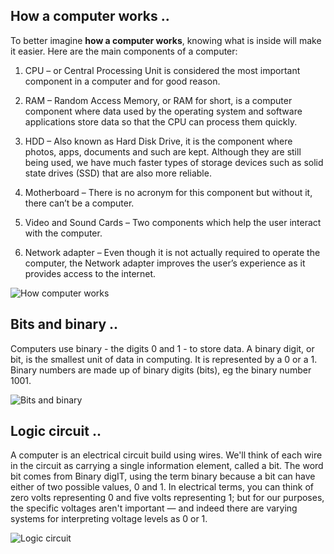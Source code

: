 ## How a computer works ..
To better imagine **how a computer works**, knowing what is inside will make it easier. Here are the main components of a computer:

1. CPU – or Central Processing Unit is considered the most 
important component in a computer and for good reason.

2. RAM – Random Access Memory, or RAM for short, is a computer 
component where data used by the operating system and software 
applications store data so that the CPU can process them quickly.

3. HDD – Also known as Hard Disk Drive, it is the component where 
photos, apps, documents and such are kept. Although they are still 
being used, we have much faster types of storage devices such as 
solid state drives (SSD) that are also more reliable.

4. Motherboard – There is no acronym for this component but without it, 
there can’t be a computer. 

5. Video and Sound Cards – Two components which help the user interact
 with the computer.

6. Network adapter – Even though it is not actually required to operate 
the computer, the Network adapter improves the user’s experience as it 
provides access to the internet. 

![How computer works](https://homepage.cs.uri.edu/faculty/wolfe/book/images/R04/mb.gif)



## Bits and binary ..

Computers use binary - the digits 0 and 1 - to store data. A binary digit, 
or bit, is the smallest unit of data in computing. It is represented 
by a 0 or a 1. Binary numbers are made up of binary digits (bits), 
eg the binary number 1001.


![Bits and binary](https://media.istockphoto.com/photos/zero-one-computer-binary-big-data-cyber-information-security-picture-id1067755908)

## Logic circuit ..

A computer is an electrical circuit build using wires. We'll think of each 
wire in the circuit as carrying a single information element, called a bit. 
The word bit comes from Binary digIT, using the term binary because a bit can 
have either of two possible values, 0 and 1. In electrical terms, you can think 
of zero volts representing 0 and five volts representing 1; but for our purposes, 
the specific voltages aren't important — and indeed there are varying systems for 
interpreting voltage levels as 0 or 1.

![Logic circuit](https://files.mtstatic.com/site_7337/5148/0?Expires=1608068400&Signature=WAfo51zSpiNZnj3uxZrygyRoGgwwAlzjIHwCOxAfpUBsCsORpTYUB71Uxl~~-b9esGxi~nVBO-ZVK6276KCm0EY8stXkwmlB6Hgf1OvaaKaetA~6vp8Bv42JYhLYZLQeLvu8Bl1rYleoR67wm7JNOr8tfMaSrBXB0bglQnbOZLA_&Key-Pair-Id=APKAJ5Y6AV4GI7A555NA)